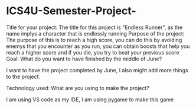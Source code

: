 # ICS4U-Semester-Project-


Title for your project:
The title for this project is "Endless Runner", as the name implys a character that is endlessly running
Purpose of the project:
The purpose of this is to reach a high score, you can do this by avoiding enemys that you encounter as you run, you can obtain boosts that help you reach a higher score and if you die, you try to beat your previous score
Goal: What do you want to have finished by the middle of June?

I want to have the project completed by June, I also might add more things to the project.

Technology used: What are you using to make the project?

I am using VS code as my IDE, I am using pygame to make this game



